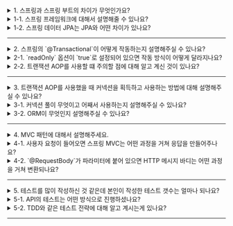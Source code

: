 <details>
  <summary>1. 스프링과 스프링 부트의 차이가 무엇인가요?</summary>
  
스프링 부트는 내장 톰캣, 빈 자동 구성, 스타터 의존성, 외부 설정의 추상화와 같은 기능을 통해 스프링 프레임워크를 편리하게 사용할 수 있도록 하는 프로젝트입니다.

#### 내장 톰캣
과거에는 톰캣 서버를 별도로 기동하고 WAR 파일을 배포하는 과정을 거쳐야 했으나 스프링 부트는 내장 톰캣 라이브러리를 포함하고 있습니다. 따라서 별도의 톰캣 서버를 띄울 필요 없이 스프링 부트가 제공하는 실행 가능 JAR(Excutable jar)만 실행하여 배포 할 수 있습니다.

#### 자동 구성
스프링 부트는 일반적으로 자주 사용하는 여러 빈들을 자동으로 등록해줍니다. 덕분에 개발자는 반복적이고 복잡한 빈 등록과 설정을 최소화할 수 있습니다.

#### 스타터 의존성
스프링 부트는 잘 알려진 라이브러리의 버전 정보를 관리하고 있으며 프로젝트를 시작하는 필요한 관련 라이브러리들을 모아둔 스타터 의존성을 제공합니다.

#### 외부 설정
스프링 부트는 다양한 외부 설정을 가져오는 방법을 추상화해두었습니다. 또한 `application.properties`라는 설정 파일을 통해 다양한 설정 데이터를 관리할 수 있습니다. 

</details>
<details>
  <summary>1-1. 스프링 프레임워크에 대해서 설명해줄 수 있나요?</summary>
  
스프링 프레임워크는 자바 플랫폼을 위한 오픈 소스 애플리케이션 프레임워크입니다. 주요한 핵심 기능은 스프링 컨테이너라고 불리는 DI 컨테이너입니다. 객체들을 스프링 빈으로 등록하면 스프링 프레임워크는 객체의 생명주기를 관리하고 의존성 주입을 통해 객체들간의 의존성을 관리합니다.
</details>
<details>
  <summary>1-2. 스프링 데이터 JPA는 JPA와 어떤 차이가 있나요?</summary>

스프링 데이터 JPA는 스프링 프레임워크에서 JPA를 편리하게 사용할 수 있도록 지원하는 프로젝트입니다. 주요 기능으로 공통 인터페이스, 쿼리 메서드가 있습니다.

#### 공통 인터페이스
간단한 CURD 기능을 공통으로 처리하는 `JpaRepository` 인터페이스를 제공합니다.

#### 쿼리 메서드
메서드 이름만으로 쿼리를 생성하는 기능을 가지고 있으며 메서드를 선언하면 적절한 JPQL 쿼리를 생성해서 실행해줍니다.

</details>

---

<details>
  <summary>2. 스프링의 `@Transactional`이 어떻게 작동하는지 설명해주실 수 있나요?</summary>

`@Transactional`은 스프링 AOP를 이용하여 작동합니다. 동적 프록시 기술을 이용하여 런터암에 대상 객체를 참조하는 프록시를 생성하고 이를 스프링 빈으로 등록합니다. 프록시는 커넥션 획득과 반환, 커밋과 롤백 같은 반복적인 코드를 처리해줍니다.
</details>
<details>
  <summary>2-1. `readOnly` 옵션이 `true`로 설정되어 있으면 작동 방식이 어떻게 달라지나요?</summary>

`readOnly=true` 옵션을 사용하면 읽기 전용 트랜잭션이 생성됩니다. 등록, 수정, 삭제가 불가하고 오직 읽기 기능만 작동합니다. 또한 커밋 시점에 플러시를 호출하지 않고 변경 감지를 위한 스냅샵을 저장하지 않기 때문에 성능 최적화가 발생합니다.
</details>
<details>
  <summary>2-2. 트랜잭션 AOP를 사용할 떄 주의할 점에 대해 알고 계신 것이 있나요?</summary>

프록시 객체가 참조하고 있는 실제 객체에서 내부 호출이 발생하는 경우 프록시를 거치지 않고 곧바로 실제 객체를 호출하게 됩니다. 이러한 내부 호출은 트랜잭션이 적용되지 않기 때문에 트랜잭션 AOP를 사용한다면 내부 호출에 주의해야 합니다.
</details>

---

<details>
  <summary>3. 트랜잭션 AOP를 사용했을 때 커넥션을 획득하고 사용하는 방법에 대해 설명해주실 수 있나요?</summary>

프록시는 스프링 컨테이너를 통해 트랜잭션 매니저를 획득합니다. 트랜잭션 매니저는 데이터 소스를 통해 커넥션을 획득하고 `autoCommit`을 `false`로 설정합니다. 이후 트랜잭션 동기화 매니저에 커넥션을 보관하고 필요할 때마다 해당 커넥션을 꺼내서 데이터 접근이 이루어집니다. 
</details>
<details>
  <summary>3-1. 커넥션 풀이 무엇이고 어째서 사용하는지 설명해주실 수 있나요?</summary>

애플리케이션에서 DB에 접근하기 위해 요청마다 커넥션을 생성하는 것은 비용이 많이 드는 작업입니다. 이를 해결해주는 것이 커넥션 풀입니다. 커넥션을 미리 생성해두고 필요할 때마다 꺼내 쓴 뒤 작업이 종료되면 커넥션 풀에 다시 반환합니다. 이를 통해 커넥션 생성에 드는 비용을 절감할 수 있습니다.
</details>
<details>
  <summary>3-2. ORM이 무엇인지 설명해주실 수 있나요?</summary>
  
ORM는 객체와 관계형 데이터베이스 간의 차이를 중간에서 해결해주는 도구입니다. 

SQL이 아닌 객체 지향적인 코드를 통해서 데이터를 조작할 수 있기 때문에 개발자는 비즈니스 로직 작성에 집중할 수 있습니다.
또한 객체 간의 관계를 바탕으로 자동으로 SQL을 생성하기 때문에 DBMS에 대한 종속성이 줄어듭니다.
</details>

---

<details>
  <summary>4. MVC 패턴에 대해서 설명해주세요.</summary>

MVC 패턴은 기존 비즈니스 로직과 뷰 로직이 모두 결합된 것에서 벗어나 모델, 뷰, 컨트롤러로 역할을 나누는 패턴입니다.
</details>
<details>
  <summary>4-1. 사용자 요청이 들어오면 스프링 MVC는 어떤 과정을 거쳐 응답을 만들어주나요?</summary>

사용자 요청이 들어오면 디스패처 서블릿이 해당 요청을 받습니다. 디스패처 서블릿은 몇 가지 과정을 거쳐 사용자 요청을 처리합니다.

1. 요청 URL에 매핑된 핸들러를 조회합니다.
2. 핸들러를 실행할 수 있는 핸들러 어댑터를 조회합니다.
3. 핸들러 어댑터를 실행하면서 핸들러를 전달합니다.
4. 핸들러 어댑터가 실제 핸들러를 실행합니다.
5. 핸들러 어댑터는 핸들러가 반환하는 정보를 `ModelAndView`로 변환해서 반환합니다.
6. `ModelAndView`에 포함된 뷰 논리 이름을 물리 이름으로 바꾸기 위한 뷰 리졸버를 찾고 실행합니다.
7. 뷰 리졸버는 뷰의 논리 이름을 물리 이름으로 바꾸고 렌더링을 위한 뷰 객체를 반환합니다.
8. 뷰를 렌더링합니다.

</details>
<details>
  <summary>4-2. `@RequestBody`가 파라미터에 붙어 있으면 HTTP 메시지 바디는 어떤 과정을 거쳐 변환되나요?</summary>

핸들러 어댑터는 해당 어노테이션을 처리하기 위한 `ArgumentResolver`를 호출합니다. `ArgumentResolver`는 HTTP 메시지 컨버터를 사용하여 HTTP 메시지를 처리하여 요청 데이터를 생성합니다. 
</details>

---

<details>
  <summary>5. 테스트를 많이 작성하신 것 같은데 본인이 작성한 테스트 갯수는 얼마나 되나요?</summary>

  정확한 테스트 갯수는 세어보지 않아 모르겠으나 기능 브랜치 PR 시 테스트 커버리지 70%를 만족하는 브랜치만 머지할 수 있도록 지정했었기 때문에 각 기능별로 최소 70%의 커버리지를 만족시킬 수 있을 정도로 작성하였습니다..
</details>
<details>
  <summary>5-1. API의 테스트는 어떤 방식으로 진행하셨나요?</summary>

`mockMvc`를 이용한 표현 계층 통합 테스트를 진행하였습니다. 서비스 계층의 경우 목 객체로 대체하였습니다.
</details>
<details>
  <summary>5-2. TDD와 같은 테스트 전략에 대해 알고 계시는게 있나요?</summary>

TDD는 작은 단위의 테스트 케이를 먼저 작성하고 이를 통과하는 코드를 추가하는 단계를 반복하여 구현하는 소프트웨어 방법론입니다.
TDD의 개발 주기는 red, green, blue 세 단계로 나누어집니다.

- red: 실패하는 테스트 코드를 먼저 작성합니다.
- green: 테스트 코드를 성공시키기 위한 실제 코드를 작성합니다.
- blue: 중복 코드 제거, 일반화 등의 리팩토링을 수행합니다.

재설계 시간을 단축할 수 있고 추가 구현이 용이하다는 장점이 있습니다.

일반적인 테스트 방법보다 개발 시간이 늘어난다는 단점을 가지고 있습니다.

이 외에 ATDD라고 하여 사용자 시나리오를 기반으로 하는 ATDD가 있습니다.

</details>

---
